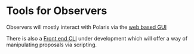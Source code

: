 # Tools for Observers

Observers will mostly interact with Polaris via the [web based GUI](../prototype_information.md)


There is also a [Front end CLI](https://github.com/orppst/pst-cli-app)  under development which will offer a way of manipulating proposals via scripting.



